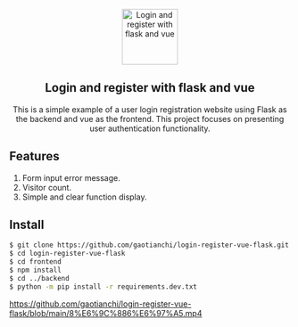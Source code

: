 <p align="center">
 <img width="100px" src="https://github.com/gaotianchi/login-register-vue-flask/raw/main/frontend/public/favicon.ico" align="center" alt="Login and register with flask and vue" />
 <h2 align="center">Login and register with flask and vue</h2>
 <p align="center">This is a simple example of a user login registration website using Flask as the backend and vue as the frontend. This project focuses on presenting user authentication functionality.</p>
</p>

## Features
1. Form input error message.
2. Visitor count.
3. Simple and clear function display.

## Install
```bash
$ git clone https://github.com/gaotianchi/login-register-vue-flask.git
$ cd login-register-vue-flask
$ cd frontend
$ npm install
$ cd ../backend
$ python -m pip install -r requirements.dev.txt
```




https://github.com/gaotianchi/login-register-vue-flask/blob/main/8%E6%9C%886%E6%97%A5.mp4
